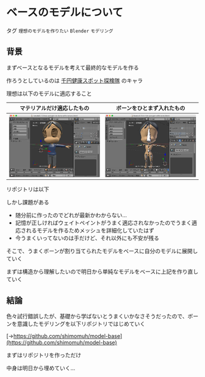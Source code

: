 # ベースのモデルについて

タグ `理想のモデルを作りたい` `Blender` `モデリング`

## 背景

まずベースとなるモデルを考えて最終的なモデルを作る

作ろうとしているのは [千円健康スポット探検隊](https://kencom.jp/tags/360) のキャラ

 

理想は以下のモデルに適応すること

|マテリアルだけ適応したもの|ボーンをひとまず入れたもの|
|---|---|
|![](/static/diary/2019-07-31/skin.png)|![](/static/diary/2019-07-31/bone.png)|

 

リポジトリは以下

[](https://github.com/shimomuh/modeling-health-spot-expedition-team)

 

しかし課題がある

* 随分前に作ったのでどれが最新かわからない...
* 記憶が正しければウェイトペイントがうまく適応されなかったのでうまく適応されるモデルを作るためメッシュを詳細化していたはず
* 今うまくいってないのは手だけど、それ以外にも不安が残る

そこで、うまくボーンが割り当てられたモデルをベースに自分のモデルに展開していく

まずは構造から理解したいので明日から単純なモデルをベースに上記を作り直していく

## 結論

色々試行錯誤したが、基礎から学ばないとうまくいかなさそうだったので、ボーンを意識したモデリングを以下リポジトリではじめていく

[→https://github.com/shimomuh/model-base](https://github.com/shimomuh/model-base)

 

まずはリポジトリを作っただけ

中身は明日から埋めていく...
